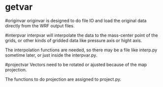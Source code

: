 # getvar

#originvar
originvar is designed to do file IO and load the original data directly from the WRF output files.

#interpvar
interpvar will interpolate the data to the mass-center point of the grids, or other kinds of gridded data like pressure axis or hight axis.

The interpolation functions are needed, so there may be a file like interp.py sometime later, or just inside the interpvar.py.

#projectvar
Vectors need to be rotated or ajusted because of the map projection.

The functions to do projection are assigned to project.py. 


